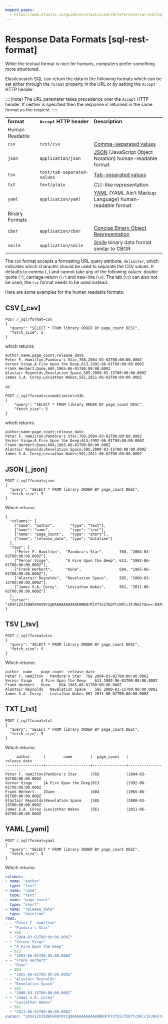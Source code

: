 ```yaml
---
mapped_pages:
  - https://www.elastic.co/guide/en/elasticsearch/reference/current/sql-rest-format.html
---
```


# Response Data Formats [sql-rest-format]

While the textual format is nice for humans, computers prefer something more structured.

Elasticsearch SQL can return the data in the following formats which can be set either through the `format` property in the URL or by setting the `Accept` HTTP header:

::::{note} 
The URL parameter takes precedence over the `Accept` HTTP header. If neither is specified then the response is returned in the same format as the request.
::::


|     |     |     |
| --- | --- | --- |
| **format** | **`Accept` HTTP header** | **Description** |
| Human Readable |
| `csv` | `text/csv` | [Comma-separated values](https://en.wikipedia.org/wiki/Comma-separated_values) |
| `json` | `application/json` | [JSON](https://www.json.org/) (JavaScript Object Notation) human-readable format |
| `tsv` | `text/tab-separated-values` | [Tab-separated values](https://en.wikipedia.org/wiki/Tab-separated_values) |
| `txt` | `text/plain` | CLI-like representation |
| `yaml` | `application/yaml` | [YAML](https://en.wikipedia.org/wiki/YAML) (YAML Ain’t Markup Language) human-readable format |
| Binary Formats |
| `cbor` | `application/cbor` | [Concise Binary Object Representation](https://cbor.io/) |
| `smile` | `application/smile` | [Smile](https://en.wikipedia.org/wiki/Smile_(data_interchange_format)) binary data format similar to CBOR |

The `CSV` format accepts a formatting URL query attribute, `delimiter`, which indicates which character should be used to separate the CSV values. It defaults to comma (`,`) and cannot take any of the following values: double quote (`"`), carriage-return (`\r`) and new-line (`\n`). The tab (`\t`) can also not be used, the `tsv` format needs to be used instead.

Here are some examples for the human readable formats:

## CSV [_csv]

```console
POST /_sql?format=csv
{
  "query": "SELECT * FROM library ORDER BY page_count DESC",
  "fetch_size": 5
}
```

which returns:

```text
author,name,page_count,release_date
Peter F. Hamilton,Pandora's Star,768,2004-03-02T00:00:00.000Z
Vernor Vinge,A Fire Upon the Deep,613,1992-06-01T00:00:00.000Z
Frank Herbert,Dune,604,1965-06-01T00:00:00.000Z
Alastair Reynolds,Revelation Space,585,2000-03-15T00:00:00.000Z
James S.A. Corey,Leviathan Wakes,561,2011-06-02T00:00:00.000Z
```

or:

```console
POST /_sql?format=csv&delimiter=%3b
{
    "query": "SELECT * FROM library ORDER BY page_count DESC",
    "fetch_size": 5
}
```

which returns:

```text
author;name;page_count;release_date
Peter F. Hamilton;Pandora's Star;768;2004-03-02T00:00:00.000Z
Vernor Vinge;A Fire Upon the Deep;613;1992-06-01T00:00:00.000Z
Frank Herbert;Dune;604;1965-06-01T00:00:00.000Z
Alastair Reynolds;Revelation Space;585;2000-03-15T00:00:00.000Z
James S.A. Corey;Leviathan Wakes;561;2011-06-02T00:00:00.000Z
```


## JSON [_json]

```console
POST /_sql?format=json
{
  "query": "SELECT * FROM library ORDER BY page_count DESC",
  "fetch_size": 5
}
```

Which returns:

```console-result
{
  "columns": [
    {"name": "author",       "type": "text"},
    {"name": "name",         "type": "text"},
    {"name": "page_count",   "type": "short"},
    {"name": "release_date", "type": "datetime"}
  ],
  "rows": [
    ["Peter F. Hamilton",  "Pandora's Star",       768, "2004-03-02T00:00:00.000Z"],
    ["Vernor Vinge",       "A Fire Upon the Deep", 613, "1992-06-01T00:00:00.000Z"],
    ["Frank Herbert",      "Dune",                 604, "1965-06-01T00:00:00.000Z"],
    ["Alastair Reynolds",  "Revelation Space",     585, "2000-03-15T00:00:00.000Z"],
    ["James S.A. Corey",   "Leviathan Wakes",      561, "2011-06-02T00:00:00.000Z"]
  ],
  "cursor": "sDXF1ZXJ5QW5kRmV0Y2gBAAAAAAAAAAEWWWdrRlVfSS1TbDYtcW9lc1FJNmlYdw==:BAFmBmF1dGhvcgFmBG5hbWUBZgpwYWdlX2NvdW50AWYMcmVsZWFzZV9kYXRl+v///w8="
}
```


## TSV [_tsv]

```console
POST /_sql?format=tsv
{
  "query": "SELECT * FROM library ORDER BY page_count DESC",
  "fetch_size": 5
}
```

Which returns:

```text
author	name	page_count	release_date
Peter F. Hamilton	Pandora's Star	768	2004-03-02T00:00:00.000Z
Vernor Vinge	A Fire Upon the Deep	613	1992-06-01T00:00:00.000Z
Frank Herbert	Dune	604	1965-06-01T00:00:00.000Z
Alastair Reynolds	Revelation Space	585	2000-03-15T00:00:00.000Z
James S.A. Corey	Leviathan Wakes	561	2011-06-02T00:00:00.000Z
```


## TXT [_txt]

```console
POST /_sql?format=txt
{
  "query": "SELECT * FROM library ORDER BY page_count DESC",
  "fetch_size": 5
}
```

Which returns:

```text
     author      |        name        |  page_count   |      release_date
-----------------+--------------------+---------------+------------------------
Peter F. Hamilton|Pandora's Star      |768            |2004-03-02T00:00:00.000Z
Vernor Vinge     |A Fire Upon the Deep|613            |1992-06-01T00:00:00.000Z
Frank Herbert    |Dune                |604            |1965-06-01T00:00:00.000Z
Alastair Reynolds|Revelation Space    |585            |2000-03-15T00:00:00.000Z
James S.A. Corey |Leviathan Wakes     |561            |2011-06-02T00:00:00.000Z
```


## YAML [_yaml]

```console
POST /_sql?format=yaml
{
  "query": "SELECT * FROM library ORDER BY page_count DESC",
  "fetch_size": 5
}
```

Which returns:

```yaml
columns:
- name: "author"
  type: "text"
- name: "name"
  type: "text"
- name: "page_count"
  type: "short"
- name: "release_date"
  type: "datetime"
rows:
- - "Peter F. Hamilton"
  - "Pandora's Star"
  - 768
  - "2004-03-02T00:00:00.000Z"
- - "Vernor Vinge"
  - "A Fire Upon the Deep"
  - 613
  - "1992-06-01T00:00:00.000Z"
- - "Frank Herbert"
  - "Dune"
  - 604
  - "1965-06-01T00:00:00.000Z"
- - "Alastair Reynolds"
  - "Revelation Space"
  - 585
  - "2000-03-15T00:00:00.000Z"
- - "James S.A. Corey"
  - "Leviathan Wakes"
  - 561
  - "2011-06-02T00:00:00.000Z"
cursor: "sDXF1ZXJ5QW5kRmV0Y2gBAAAAAAAAAAEWWWdrRlVfSS1TbDYtcW9lc1FJNmlYdw==:BAFmBmF1dGhvcgFmBG5hbWUBZgpwYWdlX2NvdW50AWYMcmVsZWFzZV9kYXRl+v///w8="
```


